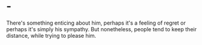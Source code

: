 # -
There's something enticing about him, perhaps it's a feeling of regret or perhaps it's simply his sympathy. But nonetheless, people tend to keep their distance, while trying to please him.
